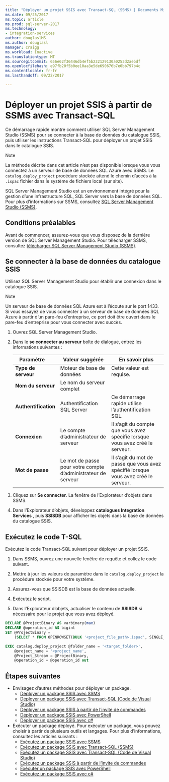 ```yaml
---
title: "Déployer un projet SSIS avec Transact-SQL (SSMS) | Documents Microsoft"
ms.date: 09/25/2017
ms.topic: article
ms.prod: sql-server-2017
ms.technology:
- integration-services
author: douglaslMS
ms.author: douglasl
manager: craigg
ms.workload: Inactive
ms.translationtype: MT
ms.sourcegitcommit: 656e62f36446db4ef5b232129130a0253d2aebdf
ms.openlocfilehash: e97fb20f5b0ee10aa3e5de690676b7e0bb797b4c
ms.contentlocale: fr-fr
ms.lasthandoff: 09/22/2017

---
```

# <a name="deploy-an-ssis-project-from-ssms-with-transact-sql"></a>Déployer un projet SSIS à partir de SSMS avec Transact-SQL

Ce démarrage rapide montre comment utiliser SQL Server Management Studio (SSMS) pour se connecter à la base de données du catalogue SSIS, puis utiliser les instructions Transact-SQL pour déployer un projet SSIS dans le catalogue SSIS. 

> [!NOTE]
> La méthode décrite dans cet article n’est pas disponible lorsque vous vous connectez à un serveur de base de données SQL Azure avec SSMS. Le `catalog.deploy_project` procédure stockée attend le chemin d’accès à la `.ispac` fichier dans le système de fichiers local (sur site).

SQL Server Management Studio est un environnement intégré pour la gestion d’une infrastructure SQL, SQL Server vers la base de données SQL. Pour plus d’informations sur SSMS, consultez [SQL Server Management Studio (SSMS)](../ssms/sql-server-management-studio-ssms.md).

## <a name="prerequisites"></a>Conditions préalables

Avant de commencer, assurez-vous que vous disposez de la dernière version de SQL Server Management Studio. Pour télécharger SSMS, consultez [télécharger SQL Server Management Studio (SSMS)](https://docs.microsoft.com/sql/ssms/download-sql-server-management-studio-ssms).

## <a name="connect-to-the-ssis-catalog-database"></a>Se connecter à la base de données du catalogue SSIS

Utilisez SQL Server Management Studio pour établir une connexion dans le catalogue SSIS. 

> [!NOTE]
> Un serveur de base de données SQL Azure est à l’écoute sur le port 1433. Si vous essayez de vous connecter à un serveur de base de données SQL Azure à partir d’un pare-feu d’entreprise, ce port doit être ouvert dans le pare-feu d’entreprise pour vous connecter avec succès.

1. Ouvrez SQL Server Management Studio.

2. Dans le **se connecter au serveur** boîte de dialogue, entrez les informations suivantes :

   | Paramètre       | Valeur suggérée | En savoir plus | 
   | ------------ | ------------------ | ------------------------------------------------- | 
   | **Type de serveur** | Moteur de base de données | Cette valeur est requise. |
   | **Nom du serveur** | Le nom du serveur complet |  |
   | **Authentification** | Authentification SQL Server | Ce démarrage rapide utilise l’authentification SQL. |
   | **Connexion** | Le compte d’administrateur de serveur | Il s’agit du compte que vous avez spécifié lorsque vous avez créé le serveur. |
   | **Mot de passe** | Le mot de passe pour votre compte d’administrateur de serveur | Il s’agit du mot de passe que vous avez spécifié lorsque vous avez créé le serveur. |

3. Cliquez sur **Se connecter**. La fenêtre de l’Explorateur d’objets dans SSMS. 

4. Dans l’Explorateur d’objets, développez **catalogues Integration Services** , puis **SSISDB** pour afficher les objets dans la base de données du catalogue SSIS.

## <a name="run-the-t-sql-code"></a>Exécutez le code T-SQL
Exécutez le code Transact-SQL suivant pour déployer un projet SSIS.

1.  Dans SSMS, ouvrez une nouvelle fenêtre de requête et collez le code suivant.

2.  Mettre à jour les valeurs de paramètre dans le `catalog.deploy_project` la procédure stockée pour votre système.

3.  Assurez-vous que SSISDB est la base de données actuelle.

4.  Exécutez le script.

5. Dans l’Explorateur d’objets, actualiser le contenu de **SSISDB** si nécessaire pour le projet que vous avez déployé.

```sql
DECLARE @ProjectBinary AS varbinary(max)
DECLARE @operation_id AS bigint
SET @ProjectBinary =
    (SELECT * FROM OPENROWSET(BULK '<project_file_path>.ispac', SINGLE_BLOB) AS BinaryData)

EXEC catalog.deploy_project @folder_name = '<target_folder>',
    @project_name = '<project_name',
    @Project_Stream = @ProjectBinary,
    @operation_id = @operation_id out
```

## <a name="next-steps"></a>Étapes suivantes
- Envisagez d’autres méthodes pour déployer un package.
    - [Déployer un package SSIS avec SSMS](./ssis-quickstart-deploy-ssms.md)
    - [Déployer un package SSIS avec Transact-SQL (Code de Visual Studio)](ssis-quickstart-deploy-tsql-vscode.md)
    - [Déployer un package SSIS à partir de l’invite de commandes](./ssis-quickstart-deploy-cmdline.md)
    - [Déployer un package SSIS avec PowerShell](ssis-quickstart-deploy-powershell.md)
    - [Déployer un package SSIS avec c#](./ssis-quickstart-deploy-dotnet.md) 
- Exécuter un package déployé. Pour exécuter un package, vous pouvez choisir à partir de plusieurs outils et langages. Pour plus d’informations, consultez les articles suivants :
    - [Exécutez un package SSIS avec SSMS](./ssis-quickstart-run-ssms.md)
    - [Exécutez un package SSIS avec Transact-SQL (SSMS)](./ssis-quickstart-run-tsql-ssms.md)
    - [Exécutez un package SSIS avec Transact-SQL (Code de Visual Studio)](ssis-quickstart-run-tsql-vscode.md)
    - [Exécutez un package SSIS à partir de l’invite de commandes](./ssis-quickstart-run-cmdline.md)
    - [Exécuter un package SSIS avec PowerShell](ssis-quickstart-run-powershell.md)
    - [Exécutez un package SSIS avec c#](./ssis-quickstart-run-dotnet.md) 

